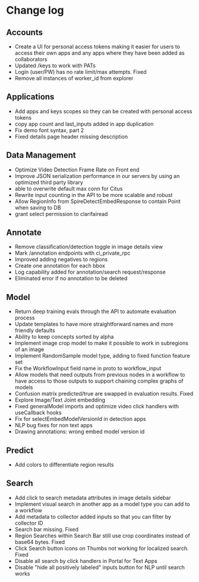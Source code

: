 # Change log

## Accounts
* Create a UI for personal access tokens making it easier for users to access their own apps and any apps where they have been added as collaborators
* Updated /keys to work with PATs
* Login (user/PW) has no rate limit/max attempts. Fixed
* Remove all instances of worker_id from explorer

## Applications
* Add apps and keys scopes so they can be created with personal access tokens
* copy app count and last_inputs added in app duplication
* Fix demo font syntax, part 2
* Fixed details page header missing description

## Data Management
* Optimize Video Detection Frame Rate on Front end
* Improve JSON serialization performance in our servers by using an optimized third party library
* able to overwrite default max conn for Citus
* Rewrite input counting in the API to be more scalable and robust
* Allow RegionInfo from SpireDetectEmbedResponse to contain Point when saving to DB
* grant select permission to clarifairead


## Annotate
* Remove classification/detection toggle in image details view
* Mark /annotation endpoints with cl_private_rpc
* Improved adding negatives to regions
* Create one annotation for each bbox
* Log capability added for annotation/search request/response
* Eliminated error if no annotation to be deleted


## Model
* Return deep training evals through the API to automate evaluation process
* Update templates to have more straightforward names and more friendly defaults
* Ability to keep concepts sorted by alpha
* Implement image crop model to make it possible to work in subregions of an image
* Implement RandomSample model type, adding to fixed function feature set
* Fix the WorkflowInput field name in proto to workflow_input
* Allow models that need outputs from previous nodes in a workflow to have access to those outputs to support chaining complex graphs of models
* Confusion matrix predicted/true are swapped in evaluation results. Fixed
* Explore Image/Text Joint embedding
* Fixed generalModel imports and optimize video click handlers with useCallback hooks
* Fix for selectEmbedModelVersionId in detection apps
* NLP bug fixes for non text apps
* Drawing annotations: wrong embed model version id

## Predict
* Add colors to differentiate region results


## Search
* Add click to search metadata attributes in image details sidebar
* Implement visual search in another app as a model type you can add to a workflow
* Add metadata to collector added inputs so that you can filter by collector ID
* Search bar missing. Fixed   
* Region Searches within Search Bar still use crop coordinates instead of base64 bytes. Fixed
* Click Search button icons on Thumbs not working for localized search. Fixed
* Disable all search by click handlers in Portal for Text Apps
* Disable "hide all positively labeled" inputs button for NLP until search works
